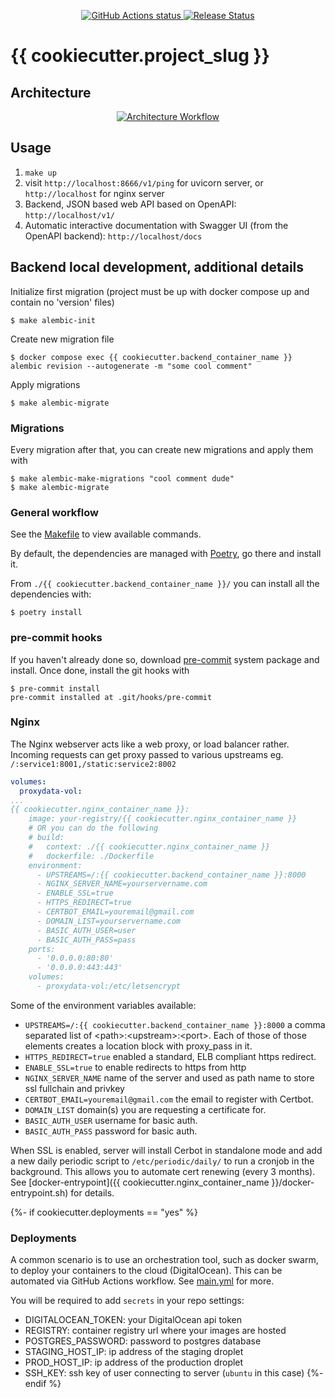<p align="center">
    <a href="https://github.com/{{ cookiecutter.github_username }}/{{ cookiecutter.project_slug }}/actions">
        <img alt="GitHub Actions status" src="https://github.com/{{ cookiecutter.github_username }}/{{ cookiecutter.project_slug }}/actions/workflows/main.yml/badge.svg">
    </a>
    <a href="https://github.com/{{ cookiecutter.github_username }}/{{ cookiecutter.project_slug }}/releases"><img alt="Release Status" src="https://img.shields.io/github/v/release/{{ cookiecutter.github_username }}/{{ cookiecutter.project_slug }}"></a>
</p>


# {{ cookiecutter.project_slug }}

## Architecture
<p align="center">
    <a href="#">
        <img alt="Architecture Workflow" src="https://i.imgur.com/8TEpVZk.png">
    </a>
</p>

## Usage
1. `make up`
2. visit `http://localhost:8666/v1/ping` for uvicorn server, or `http://localhost` for nginx server
3. Backend, JSON based web API based on OpenAPI: `http://localhost/v1/`
4. Automatic interactive documentation with Swagger UI (from the OpenAPI backend): `http://localhost/docs`

## Backend local development, additional details

Initialize first migration (project must be up with docker compose up and contain no 'version' files)
```shell
$ make alembic-init
```

Create new migration file
```shell
$ docker compose exec {{ cookiecutter.backend_container_name }} alembic revision --autogenerate -m "some cool comment"
```

Apply migrations
```shell
$ make alembic-migrate
```

### Migrations
Every migration after that, you can create new migrations and apply them with
```console
$ make alembic-make-migrations "cool comment dude"
$ make alembic-migrate
```

### General workflow
See the [Makefile](/Makefile) to view available commands.

By default, the dependencies are managed with [Poetry](https://python-poetry.org/), go there and install it.

From `./{{ cookiecutter.backend_container_name }}/` you can install all the dependencies with:

```console
$ poetry install
```

### pre-commit hooks
If you haven't already done so, download [pre-commit](https://pre-commit.com/) system package and install. Once done, install the git hooks with
```console
$ pre-commit install
pre-commit installed at .git/hooks/pre-commit
```

### Nginx
The Nginx webserver acts like a web proxy, or load balancer rather. Incoming requests can get proxy passed to various upstreams eg. `/:service1:8001,/static:service2:8002`

```yml
volumes:
  proxydata-vol:
...
{{ cookiecutter.nginx_container_name }}:
    image: your-registry/{{ cookiecutter.nginx_container_name }}
    # OR you can do the following
    # build:
    #   context: ./{{ cookiecutter.nginx_container_name }}
    #   dockerfile: ./Dockerfile
    environment:
      - UPSTREAMS=/:{{ cookiecutter.backend_container_name }}:8000
      - NGINX_SERVER_NAME=yourservername.com
      - ENABLE_SSL=true
      - HTTPS_REDIRECT=true
      - CERTBOT_EMAIL=youremail@gmail.com
      - DOMAIN_LIST=yourservername.com
      - BASIC_AUTH_USER=user
      - BASIC_AUTH_PASS=pass
    ports:
      - '0.0.0.0:80:80'
      - '0.0.0.0:443:443'
    volumes:
      - proxydata-vol:/etc/letsencrypt
```

Some of the environment variables available:
- `UPSTREAMS=/:{{ cookiecutter.backend_container_name }}:8000` a comma separated list of \<path\>:\<upstream\>:\<port\>.  Each of those of those elements creates a location block with proxy_pass in it.
- `HTTPS_REDIRECT=true` enabled a standard, ELB compliant https redirect.
- `ENABLE_SSL=true` to enable redirects to https from http
- `NGINX_SERVER_NAME` name of the server and used as path name to store ssl fullchain and privkey
- `CERTBOT_EMAIL=youremail@gmail.com` the email to register with Certbot.
- `DOMAIN_LIST` domain(s) you are requesting a certificate for.
- `BASIC_AUTH_USER` username for basic auth.
- `BASIC_AUTH_PASS` password for basic auth.

When SSL is enabled, server will install Cerbot in standalone mode and add a new daily periodic script to `/etc/periodic/daily/` to run a cronjob in the background. This allows you to automate cert renewing (every 3 months). See [docker-entrypoint]({{ cookiecutter.nginx_container_name }}/docker-entrypoint.sh) for details.

{%- if cookiecutter.deployments == "yes" %}
### Deployments
A common scenario is to use an orchestration tool, such as docker swarm, to deploy your containers to the cloud (DigitalOcean). This can be automated via GitHub Actions workflow. See [main.yml](/.github/workflows/main.yml) for more.

You will be required to add `secrets` in your repo settings:
- DIGITALOCEAN_TOKEN: your DigitalOcean api token
- REGISTRY: container registry url where your images are hosted
- POSTGRES_PASSWORD: password to postgres database
- STAGING_HOST_IP: ip address of the staging droplet
- PROD_HOST_IP: ip address of the production droplet
- SSH_KEY: ssh key of user connecting to server (`ubuntu` in this case)
{%- endif %}
